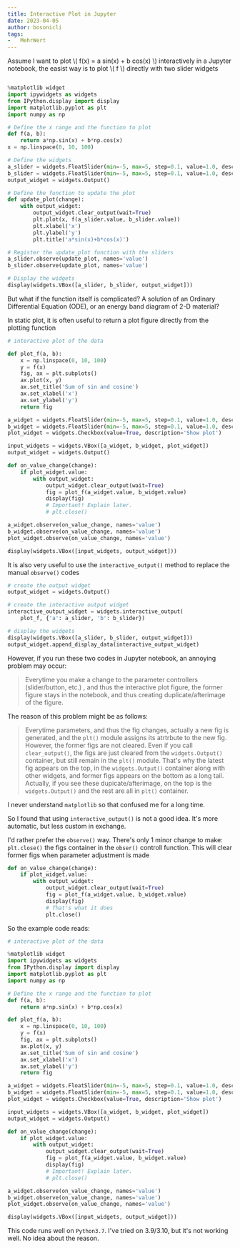 ```yaml
---
title: Interactive Plot in Jupyter
date: 2023-04-05
author: bosonicli
tags:
-   MehrWert
---
```


Assume I want to plot \\( f(x) = a sin(x) + b cos(x) \\) interactively in a Jupyter notebook, the easist way is to plot \\( f \\) directly with two slider widgets


```python

%matplotlib widget
import ipywidgets as widgets
from IPython.display import display
import matplotlib.pyplot as plt
import numpy as np

# Define the x range and the function to plot
def f(a, b):
    return a*np.sin(x) + b*np.cos(x)
x = np.linspace(0, 10, 100)

# Define the widgets
a_slider = widgets.FloatSlider(min=-5, max=5, step=0.1, value=1.0, description='a')
b_slider = widgets.FloatSlider(min=-5, max=5, step=0.1, value=1.0, description='b')
output_widget = widgets.Output()

# Define the function to update the plot
def update_plot(change):
    with output_widget:
        output_widget.clear_output(wait=True)
        plt.plot(x, f(a_slider.value, b_slider.value))
        plt.xlabel('x')
        plt.ylabel('y')
        plt.title('a*sin(x)+b*cos(x)')

# Register the update_plot function with the sliders
a_slider.observe(update_plot, names='value')
b_slider.observe(update_plot, names='value')

# Display the widgets
display(widgets.VBox([a_slider, b_slider, output_widget]))

```


But what if the function itself is complicated? A solution of an Ordinary Differential Equation (ODE), or an energy band diagram of 2-D material?

In static plot, it is often useful to return a plot figure directly from the plotting function


```python
# interactive plot of the data

def plot_f(a, b):
    x = np.linspace(0, 10, 100)
    y = f(x)
    fig, ax = plt.subplots()
    ax.plot(x, y)
    ax.set_title('Sum of sin and cosine')
    ax.set_xlabel('x')
    ax.set_ylabel('y')
    return fig

a_widget = widgets.FloatSlider(min=-5, max=5, step=0.1, value=1.0, description='a')
b_widget = widgets.FloatSlider(min=-5, max=5, step=0.1, value=1.0, description='b')
plot_widget = widgets.Checkbox(value=True, description='Show plot')

input_widgets = widgets.VBox([a_widget, b_widget, plot_widget])
output_widget = widgets.Output()

def on_value_change(change):
    if plot_widget.value:
        with output_widget:
            output_widget.clear_output(wait=True)
            fig = plot_f(a_widget.value, b_widget.value)
            display(fig)
            # Important! Explain later.
            # plt.close()

a_widget.observe(on_value_change, names='value')
b_widget.observe(on_value_change, names='value')
plot_widget.observe(on_value_change, names='value')

display(widgets.VBox([input_widgets, output_widget]))

```


It is also very useful to use the `interactive_output()` method to replace the manual `observe()` codes

```python
# create the output widget
output_widget = widgets.Output()

# create the interactive output widget
interactive_output_widget = widgets.interactive_output(
    plot_f, {'a': a_slider, 'b': b_slider})

# display the widgets
display(widgets.VBox([a_slider, b_slider, output_widget]))
output_widget.append_display_data(interactive_output_widget)
```

However, if you run these two codes in Jupyter notebook, an annoying problem may occur:

>   Everytime you make a change to the parameter controllers (slider/button, etc.) , and thus the interactive plot figure, the former figure stays in the notebook, and thus creating duplicate/afterimage of the figure.

The reason of this problem might be as follows:

>   Everytime parameters, and thus the fig changes, actually a new fig is generated, and the `plt()` module assigns its atrtrbute to the new fig. However, the former figs are not cleared. Even if you call `clear_output()`, the figs are just cleared from the `widgets.Output()` container, but still remain in the `plt()` module. That's why the latest fig appears on the top, in the `widgets.Output()` container along with other widgets, and former figs appears on the bottom as a long tail. Actually, if you see these dupicate/afterimage, on the top is the `widgets.Output()` and the rest are all in `plt()` container.

I never understand `matplotlib` so that confused me for a long time.

So I found that using `interactive_output()` is not a good idea. It's more automatic, but less custom in exchange.

I'd rather prefer the `observe()` way. There's only 1 minor change to make: `plt.close()` the figs container in the `obser()` controll function. This will clear former figs when parameter adjustment is made

```python
def on_value_change(change):
    if plot_widget.value:
        with output_widget:
            output_widget.clear_output(wait=True)
            fig = plot_f(a_widget.value, b_widget.value)
            display(fig)
            # That's what it does
            plt.close()
```

So the example code reads:

```python
# interactive plot of the data

%matplotlib widget
import ipywidgets as widgets
from IPython.display import display
import matplotlib.pyplot as plt
import numpy as np

# Define the x range and the function to plot
def f(a, b):
    return a*np.sin(x) + b*np.cos(x)

def plot_f(a, b):
    x = np.linspace(0, 10, 100)
    y = f(x)
    fig, ax = plt.subplots()
    ax.plot(x, y)
    ax.set_title('Sum of sin and cosine')
    ax.set_xlabel('x')
    ax.set_ylabel('y')
    return fig

a_widget = widgets.FloatSlider(min=-5, max=5, step=0.1, value=1.0, description='a')
b_widget = widgets.FloatSlider(min=-5, max=5, step=0.1, value=1.0, description='b')
plot_widget = widgets.Checkbox(value=True, description='Show plot')

input_widgets = widgets.VBox([a_widget, b_widget, plot_widget])
output_widget = widgets.Output()

def on_value_change(change):
    if plot_widget.value:
        with output_widget:
            output_widget.clear_output(wait=True)
            fig = plot_f(a_widget.value, b_widget.value)
            display(fig)
            # Important! Explain later.
            # plt.close()

a_widget.observe(on_value_change, names='value')
b_widget.observe(on_value_change, names='value')
plot_widget.observe(on_value_change, names='value')

display(widgets.VBox([input_widgets, output_widget]))

```

This code runs well on `Python3.7`. I've tried on 3.9/3.10, but it's not working well. No idea about the reason.
